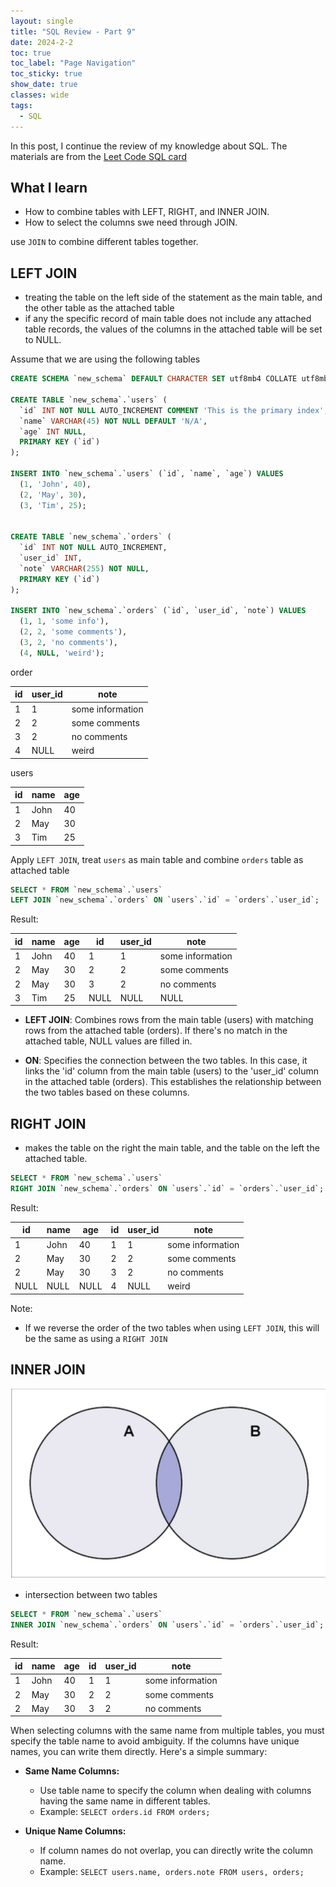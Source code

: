 ```yaml
---
layout: single
title: "SQL Review - Part 9"
date: 2024-2-2
toc: true
toc_label: "Page Navigation"
toc_sticky: true
show_date: true
classes: wide
tags:
  - SQL
---
```


In this post, I continue the review of my knowledge about SQL. The materials are from the [Leet Code SQL card](https://leetcode.com/explore/learn/card/sql-language/)

## What I learn

- How to combine tables with LEFT, RIGHT, and INNER JOIN.
- How to select the columns swe need through JOIN.

use `JOIN` to combine different tables together.

## LEFT JOIN

- treating the table on the left side of the statement as the main table, and the other table as the attached table
- if any the specific record of main table does not include any attached table records, the values of the columns in the attached table will be set to NULL.

Assume that we are using the following tables

```sql
CREATE SCHEMA `new_schema` DEFAULT CHARACTER SET utf8mb4 COLLATE utf8mb4_unicode_ci;

CREATE TABLE `new_schema`.`users` (
  `id` INT NOT NULL AUTO_INCREMENT COMMENT 'This is the primary index',
  `name` VARCHAR(45) NOT NULL DEFAULT 'N/A',
  `age` INT NULL,
  PRIMARY KEY (`id`)
);

INSERT INTO `new_schema`.`users` (`id`, `name`, `age`) VALUES 
  (1, 'John', 40),
  (2, 'May', 30),
  (3, 'Tim', 25);
  
  
CREATE TABLE `new_schema`.`orders` (
  `id` INT NOT NULL AUTO_INCREMENT,
  `user_id` INT,
  `note` VARCHAR(255) NOT NULL,
  PRIMARY KEY (`id`)
);
 
INSERT INTO `new_schema`.`orders` (`id`, `user_id`, `note`) VALUES 
  (1, 1, 'some info'), 
  (2, 2, 'some comments'),
  (3, 2, 'no comments'),
  (4, NULL, 'weird');
```

order

| id  | user_id | note               |
|-----|---------|--------------------|
| 1   | 1       | some information   |
| 2   | 2       | some comments      |
| 3   | 2       | no comments        |
| 4   | NULL    | weird              |

users

| id  | name  | age |
|-----|-------|-----|
| 1   | John  | 40  |
| 2   | May   | 30  |
| 3   | Tim   | 25  |

Apply `LEFT JOIN`, treat `users` as main table and combine `orders` table as attached table

```sql
SELECT * FROM `new_schema`.`users`
LEFT JOIN `new_schema`.`orders` ON `users`.`id` = `orders`.`user_id`;
```

Result:

| id  | name  | age | id  | user_id | note               |
|-----|-------|-----|-----|---------|--------------------|
| 1   | John  | 40  | 1   | 1       | some information   |
| 2   | May   | 30  | 2   | 2       | some comments      |
| 2   | May   | 30  | 3   | 2       | no comments        |
| 3   | Tim   | 25  | NULL| NULL    | NULL               |

- **LEFT JOIN**: Combines rows from the main table (users) with matching rows from the attached table (orders). If there's no match in the attached table, NULL values are filled in.

- **ON**: Specifies the connection between the two tables. In this case, it links the 'id' column from the main table (users) to the 'user\_id' column in the attached table (orders). This establishes the relationship between the two tables based on these columns.

## RIGHT JOIN

- makes the table on the right the main table, and the table on the left the attached table.

```sql
SELECT * FROM `new_schema`.`users`
RIGHT JOIN `new_schema`.`orders` ON `users`.`id` = `orders`.`user_id`;
```

Result:

| id  | name  | age | id  | user_id | note               |
|-----|-------|-----|-----|---------|--------------------|
| 1   | John  | 40  | 1   | 1       | some information   |
| 2   | May   | 30  | 2   | 2       | some comments      |
| 2   | May   | 30  | 3   | 2       | no comments        |
| NULL| NULL  | NULL| 4   | NULL    | weird              |

Note:

- If we reverse the order of the two tables when using `LEFT JOIN`, this will be the same as using a `RIGHT JOIN`

## INNER JOIN

![inner-join](/assets/images/2024-02-02_12-01-13-join-sql-note.png)

- intersection between two tables

```sql
SELECT * FROM `new_schema`.`users`
INNER JOIN `new_schema`.`orders` ON `users`.`id` = `orders`.`user_id`;
```

Result:

| id  | name  | age | id  | user_id | note               |
|-----|-------|-----|-----|---------|--------------------|
| 1   | John  | 40  | 1   | 1       | some information   |
| 2   | May   | 30  | 2   | 2       | some comments      |
| 2   | May   | 30  | 3   | 2       | no comments        |

When selecting columns with the same name from multiple tables, you must specify the table name to avoid ambiguity. If the columns have unique names, you can write them directly. Here's a simple summary:

- **Same Name Columns:**

  - Use table name to specify the column when dealing with columns having the same name in different tables.
  - Example: `SELECT orders.id FROM orders;`
- **Unique Name Columns:**

  - If column names do not overlap, you can directly write the column name.
  - Example: `SELECT users.name, orders.note FROM users, orders;`
